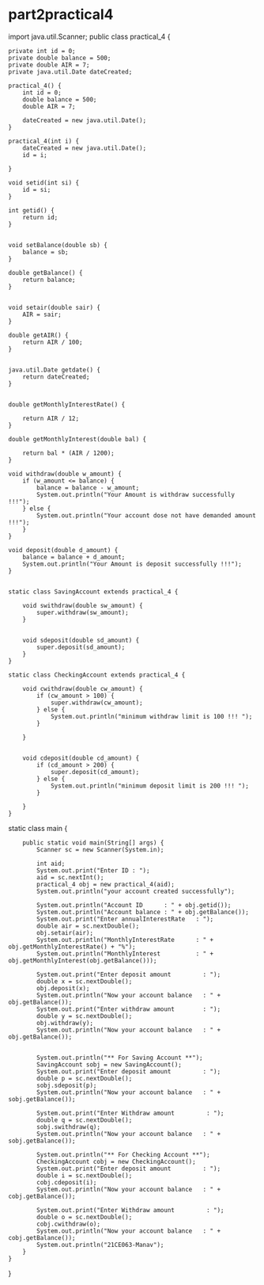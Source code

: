 # part2practical4

import java.util.Scanner;
public class practical_4 {

    private int id = 0;
    private double balance = 500;
    private double AIR = 7;
    private java.util.Date dateCreated;

    practical_4() {
        int id = 0;
        double balance = 500;
        double AIR = 7;

        dateCreated = new java.util.Date();
    }

    practical_4(int i) {
        dateCreated = new java.util.Date();
        id = i;

    }

    void setid(int si) {
        id = si;
    }

    int getid() {
        return id;
    }


    void setBalance(double sb) {
        balance = sb;
    }

    double getBalance() {
        return balance;
    }


    void setair(double sair) {
        AIR = sair;
    }

    double getAIR() {
        return AIR / 100;
    }


    java.util.Date getdate() {
        return dateCreated;
    }


    double getMonthlyInterestRate() {

        return AIR / 12;
    }

    double getMonthlyInterest(double bal) {

        return bal * (AIR / 1200);
    }

    void withdraw(double w_amount) {
        if (w_amount <= balance) {
            balance = balance - w_amount;
            System.out.println("Your Amount is withdraw successfully !!!");
        } else {
            System.out.println("Your account dose not have demanded amount !!!");
        }
    }

    void deposit(double d_amount) {
        balance = balance + d_amount;
        System.out.println("Your Amount is deposit successfully !!!");
    }


    static class SavingAccount extends practical_4 {

        void swithdraw(double sw_amount) {
            super.withdraw(sw_amount);
        }


        void sdeposit(double sd_amount) {
            super.deposit(sd_amount);
        }
    }

    static class CheckingAccount extends practical_4 {

        void cwithdraw(double cw_amount) {
            if (cw_amount > 100) {
                super.withdraw(cw_amount);
            } else {
                System.out.println("minimum withdraw limit is 100 !!! ");
            }

        }


        void cdeposit(double cd_amount) {
            if (cd_amount > 200) {
                super.deposit(cd_amount);
            } else {
                System.out.println("minimum deposit limit is 200 !!! ");
            }

        }
    }

   static class main {

        public static void main(String[] args) {
            Scanner sc = new Scanner(System.in);

            int aid;
            System.out.print("Enter ID : ");
            aid = sc.nextInt();
            practical_4 obj = new practical_4(aid);
            System.out.println("your account created successfully");
           
            System.out.println("Account ID      : " + obj.getid());
            System.out.println("Account balance : " + obj.getBalance());
            System.out.print("Enter annualInterestRate   : ");
            double air = sc.nextDouble();
            obj.setair(air);
            System.out.println("MonthlyInterestRate      : " + obj.getMonthlyInterestRate() + "%");
            System.out.println("MonthlyInterest          : " + obj.getMonthlyInterest(obj.getBalance()));

            System.out.print("Enter deposit amount         : ");
            double x = sc.nextDouble();
            obj.deposit(x);
            System.out.println("Now your account balance   : " + obj.getBalance());
            System.out.print("Enter withdraw amount        : ");
            double y = sc.nextDouble();
            obj.withdraw(y);
            System.out.println("Now your account balance   : " + obj.getBalance());


            System.out.println("** For Saving Account **");
            SavingAccount sobj = new SavingAccount();
            System.out.print("Enter deposit amount         : ");
            double p = sc.nextDouble();
            sobj.sdeposit(p);
            System.out.println("Now your account balance   : " + sobj.getBalance());

            System.out.print("Enter Withdraw amount         : ");
            double q = sc.nextDouble();
            sobj.swithdraw(q);
            System.out.println("Now your account balance   : " + sobj.getBalance());

            System.out.println("** For Checking Account **");
            CheckingAccount cobj = new CheckingAccount();
            System.out.print("Enter deposit amount         : ");
            double i = sc.nextDouble();
            cobj.cdeposit(i);
            System.out.println("Now your account balance   : " + cobj.getBalance());

            System.out.print("Enter Withdraw amount         : ");
            double o = sc.nextDouble();
            cobj.cwithdraw(o);
            System.out.println("Now your account balance   : " + cobj.getBalance());
            System.out.println("21CE063-Manav");
        }
    }
}
